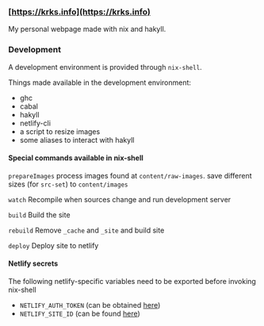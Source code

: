 ### [https://krks.info](https://krks.info)
My personal webpage made with nix and hakyll.

### Development
A development environment is provided through `nix-shell`.

Things made available in the development environment:
- ghc
- cabal
- hakyll
- netlify-cli
- a script to resize images
- some aliases to interact with hakyll

#### Special commands available in nix-shell

`prepareImages`
process images found at `content/raw-images`. save different sizes (for
`src-set`) to `content/images`

`watch`
Recompile when sources change and run development server

`build`
Build the site

`rebuild`
Remove `_cache` and `_site` and build site

`deploy`
Deploy site to netlify

#### Netlify secrets
The following netlify-specific variables need to be exported
before invoking nix-shell
- `NETLIFY_AUTH_TOKEN` (can be obtained [here](https://app.netlify.com/account/applications))
- `NETLIFY_SITE_ID` (can be found [here](https://app.netlify.com/sites/krks-info/settings/general#site-details))
